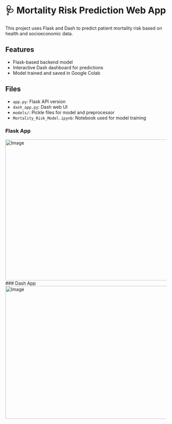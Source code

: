 # 🩺 Mortality Risk Prediction Web App

This project uses Flask and Dash to predict patient mortality risk based on health and socioeconomic data.

## Features
- Flask-based backend model
- Interactive Dash dashboard for predictions
- Model trained and saved in Google Colab

## Files
- `app.py`: Flask API version
- `dash_app.py`: Dash web UI
- `models/`: Pickle files for model and preprocessor
- `Mortality_Risk_Model.ipynb`: Notebook used for model training

### Flask App
<img width="930" height="440" alt="Image" src="https://github.com/user-attachments/assets/26351b30-636d-46bf-9b27-7d5e2de868c0" />
### Dash App
<img width="811" height="415" alt="Image" src="https://github.com/user-attachments/assets/0ee94d28-3cdf-4136-9443-26c120b662d1" />
